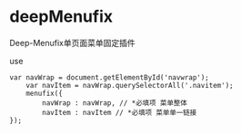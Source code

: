 # deepMenufix
Deep-Menufix单页面菜单固定插件

use

    var navWrap = document.getElementById('navwrap');
        var navItem = navWrap.querySelectorAll('.navitem');
        menufix({
            navWrap : navWrap, // *必填项 菜单整体
            navItem : navItem // *必填项 菜单单一链接
    });
